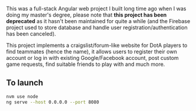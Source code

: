 This was a full-stack Angular web project I built long time ago when I was doing my master's degree, please note that **this project has been deprecated** as it hasn't been maintained for quite a while (and the Firebase project used to store database and handle user registration/authentication has been canceled).

This project implements a craigslist/forum-like website for DotA players to find teammates (hence the name), it allows users to register their own account or log in with existing Google/Facebook account, post custom game requests, find suitable friends to play with and much more.

## To launch
```bash
nvm use node
ng serve --host 0.0.0.0 --port 8080
```

